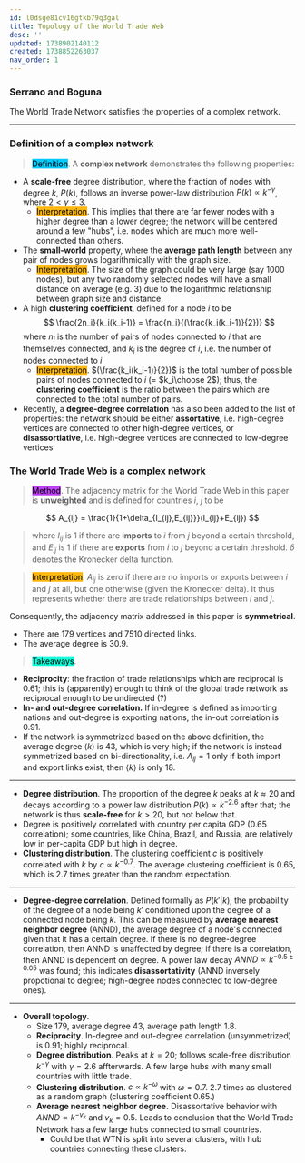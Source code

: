 ```yaml
---
id: l0dsge81cv16gtkb79q3gal
title: Topology of the World Trade Web
desc: ''
updated: 1738902140112
created: 1738852263037
nav_order: 1
---
```

### Serrano and Boguna

The World Trade Network satisfies the properties of a complex network.

****

### Definition of a complex network

> <span style="background-color: #03cafc; color: black;">Definition</span>. A  **complex network** demonstrates the following properties:

- A **scale-free** degree distribution, where the fraction of nodes with degree $k$, $P(k)$, follows an inverse power-law distribution $P(k) \propto k^{-\gamma}$, where $2<\gamma\leq 3$. 
    - <span style="background-color: #ffb812; color: black;">Interpretation</span>. This implies that there are far fewer nodes with a higher degree than a lower degree; the network will be centered around a few "hubs", i.e. nodes which are much more well-connected than others.
- The **small-world** property, where the **average path length** between any pair of nodes grows logarithmically with the graph size.
    - <span style="background-color: #ffb812; color: black;">Interpretation</span>. The size of the graph could be very large (say 1000 nodes), but any two randomly selected nodes will have a small distance on average (e.g. 3) due to the logarithmic relationship between graph size and distance.
- A high **clustering coefficient**, defined for a node $i$ to be
    $$
    \frac{2n_i}{k_i(k_i-1)} = \frac{n_i}{(\frac{k_i(k_i-1)}{2})} 
    $$
    where $n_i$ is the number of pairs of nodes connected to $i$ that are themselves connected, and $k_i$ is the degree of $i$, i.e. the number of nodes connected to $i$
    - <span style="background-color: #ffb812; color: black;">Interpretation</span>. $(\frac{k_i(k_i-1)}{2})$ is the total number of possible pairs of nodes connected to $i$ (= $k_i\choose 2$); thus, the **clustering coefficient** is the ratio between the pairs which are connected to the total number of pairs.
- Recently, a **degree-degree correlation** has also been added to the list of properties: the network should be either **assortative**, i.e. high-degree vertices are connected to other high-degree vertices, or **disassortiative**, i.e. high-degree vertices are connected to low-degree vertices

### The World Trade Web is a complex network

> <span style="background-color: #bc42f5; color: black;">Method</span>. The adjacency matrix for the World Trade Web in this paper is **unweighted** and is defined for countries $i$, $j$ to be

$$
A_{ij} = \frac{1}{1+\delta_{I_{ij},E_{ij}}}(I_{ij}+E_{ij})
$$

> where $I_{ij}$ is $1$ if there are **imports** to $i$ from $j$ beyond a certain threshold, and $E_{ij}$ is $1$ if there are **exports** from $i$ to $j$ beyond a certain threshold. $\delta$ denotes the Kronecker delta function.

> <span style="background-color: #ffb812; color: black;">Interpretation</span>. $A_{ij}$ is zero if there are no imports or exports between $i$ and $j$ at all, but one otherwise (given the Kronecker delta). It thus represents whether there are trade relationships between $i$ and $j$.

Consequently, the adjacency matrix addressed in this paper is **symmetrical**. 

- There are 179 vertices and 7510 directed links.
- The average degree is 30.9.

> <span style="background-color: #12ffd7; color: black;">Takeaways</span>.

- **Reciprocity**: the fraction of trade relationships which are reciprocal is 0.61; this is (apparently) enough to think of the global trade network as reciprocal enough to be undirected (?)
- **In- and out-degree correlation.** If in-degree is defined as importing nations and out-degree is exporting nations, the in-out correlation is 0.91.
- If the network is symmetrized based on the above definition, the average degree $\langle k \rangle$ is 43, which is very high; if the network is instead symmetrized based on bi-directionality, i.e. $A_{ij}=1$ only if both import and export links exist, then $\langle k \rangle$ is only 18.

****

- **Degree distribution**. The proportion of the degree $k$ peaks at $k \approx 20$ and decays according to a power law distribution $P(k) \propto k^{-2.6}$ after that; the network is thus **scale-free** for $k > 20$, but not below that.
- Degree is positively correlated with country per capita GDP (0.65 correlation); some countries, like China, Brazil, and Russia, are relatively low in per-capita GDP but high in degree.
- **Clustering distribution**. The clustering coefficient $c$ is positively correlated with $k$ by $c \propto k^{-0.7}$. The average clustering coefficient is 0.65, which is 2.7 times greater than the random expectation.

****

- **Degree-degree correlation**. Defined formally as $P(k'|k)$, the probability of the degree of a node being $k'$ conditioned upon the degree of a connected node being $k$. This can be measured by **average nearest neighbor degree** (ANND), the average degree of a node's connected given that it has a certain degree. If there is no degree-degree correlation, then ANND is unaffected by degree; if there is a correlation, then ANND is dependent on degree. A power law decay $ANND \propto k^{-0.5 \pm 0.05}$ was found; this indicates **disassortativity** (ANND inversely propotional to degree; high-degree nodes connected to low-degree ones).

****

- **Overall topology**. 
    - Size 179, average degree 43, average path length 1.8.
    - **Reciprocity**. In-degree and out-degree correlation (unsymmetrized) is 0.91; highly reciprocal.
    - **Degree distribution**. Peaks at $k=20$; follows scale-free distribution $k^{-\gamma}$ with $\gamma = 2.6$ affterwards. A few large hubs with many small countries with little trade.
    - **Clustering distribution**. $c\propto k^{-\omega}$ with $\omega = 0.7$. 2.7 times as clustered as a random graph (clustering coefficient $0.65$.)
    - **Average nearest neighbor degree.** Disassortative behavior with $ANND \propto k^{-v_k}$ and $v_k = 0.5$. Leads to conclusion that the World Trade Network has a few large hubs connected to small countries.
        - Could be that WTN is split into several clusters, with hub countries connecting these clusters. 
